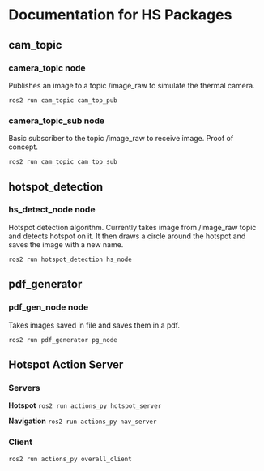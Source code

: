 # Documentation for HS Packages

## cam_topic

### camera_topic node
Publishes an image to a topic /image_raw to simulate the thermal camera.

`ros2 run cam_topic cam_top_pub`

### camera_topic_sub node
Basic subscriber to the topic /image_raw to receive image. Proof of concept.

`ros2 run cam_topic cam_top_sub`

## hotspot_detection

### hs_detect_node node
Hotspot detection algorithm. Currently takes image from /image_raw topic and detects hotspot on it. It then draws a circle around the hotspot and saves the image with a new name.

`ros2 run hotspot_detection hs_node`

## pdf_generator

### pdf_gen_node node
Takes images saved in file and saves them in a pdf.

`ros2 run pdf_generator pg_node`

## Hotspot Action Server

### Servers
**Hotspot**
`ros2 run actions_py hotspot_server`

**Navigation**
`ros2 run actions_py nav_server`

### Client

`ros2 run actions_py overall_client`

